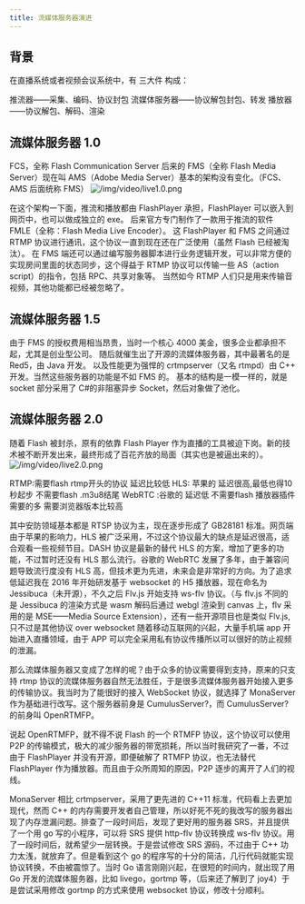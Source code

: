```yaml
---
title: 流媒体服务器演进
---
```



## 背景

在直播系统或者视频会议系统中，有 三大件 构成：

推流器——采集、编码、协议封包
流媒体服务器——协议解包封包、转发
播放器——协议解包、解码、渲染

## 流媒体服务器 1.0
FCS，全称 Flash Communication Server
后来的 FMS（全称 Flash Media Server）现在叫 AMS（Adobe Media Server）基本的架构没有变化。（FCS、AMS 后面统称 FMS）
![/img/video/live1.0.png](/img/video/live1.0.png)

在这个架构一下面，推流和播放都由 FlashPlayer 承担，FlashPlayer 可以嵌入到网页中，也可以做成独立的 exe。
后来官方专门制作了一款用于推流的软件 FMLE（全称：Flash Media Live Encoder）。
这 FlashPlayer 和 FMS 之间通过 RTMP 协议进行通讯，这个协议一直到现在还在广泛使用（虽然 Flash 已经被淘汰）。
在 FMS 端还可以通过编写服务器脚本进行业务逻辑开发，可以非常方便的实现房间里面的状态同步，这个得益于 RTMP 协议可以传输一些 AS（action script）的指令，包括 RPC、共享对象等。
当然如今 RTMP 人们只是用来传输音视频，其他功能都已经被忽略了。

## 流媒体服务器 1.5


由于 FMS 的授权费用相当昂贵，当时一个核心 4000 美金，很多企业都承担不起，尤其是创业型公司。
随后就催生出了开源的流媒体服务器，其中最著名的是 Red5，由 Java 开发。
以及性能更为强悍的 crtmpserver（又名 rtmpd）由 C++ 开发。当然这些服务器的功能是不如 FMS 的。
基本的结构是一模一样的，就是 socket 部分采用了 C#的非阻塞异步 Socket，然后对象做了池化。

## 流媒体服务器 2.0

随着 Flash 被封杀，原有的依靠 Flash Player 作为直播的工具被迫下岗。新的技术被不断开发出来，最终形成了百花齐放的局面（其实也是被逼出来的）。
![/img/video/live2.0.png](/img/video/live2.0.png)

RTMP:需要flash rtmp开头的协议 延迟比较低
HLS: 苹果的 延迟很高,最低也得10秒起步 不需要flash  .m3u8结尾
WebRTC :谷歌的 延迟低 不需要flash  播放器插件需要的多  需要浏览器版本比较高

其中安防领域基本都是 RTSP 协议为主，现在逐步形成了 GB28181 标准。网页端由于苹果的影响力，HLS 被广泛采用，不过这个协议最大的缺点是延迟很高，适合观看一些视频节目。DASH 协议是最新的替代 HLS 的方案，增加了更多的功能，不过暂时还没有 HLS 那么流行。谷歌的 WebRTC 发展了多年，由于兼容问题导致流行度没有 HLS 高，但技术更为先进，未来会是非常好的方向。为了追求低延迟我在 2016 年开始研发基于 websocket 的 H5 播放器，现在命名为 Jessibuca（未开源），不久之后 Flv.js 开始支持 ws-flv 协议。（与 flv.js 不同的是 Jessibuca 的渲染方式是 wasm 解码后通过 webgl 渲染到 canvas 上，flv 采用的是 MSE——Media Source Extension），还有一些开源项目也是类似 Flv.js, 只不过是其他协议 over websocket 随着移动互联网的兴起，大量手机端 app 开始进入直播领域，由于 APP 可以完全采用私有协议传播所以可以很好的防止视频的泄漏。

那么流媒体服务器又变成了怎样的呢？由于众多的协议需要得到支持，原来的只支持 rtmp 协议的流媒体服务器自然无法胜任，于是很多流媒体服务器开始接入更多的传输协议。我当时为了能很好的接入 WebSocket 协议，就选择了 MonaServer 作为基础进行改写。这个服务器前身是 CumulusServer?，而 CumulusServer? 的前身叫 OpenRTMFP。

说起 OpenRTMFP，就不得不说 Flash 的一个 RTMFP 协议，这个协议可以使用 P2P 的传输模式，极大的减少服务器的带宽损耗，所以当时我研究了一番，不过由于 FlashPlayer 并没有开源，即便破解了 RTMFP 协议，也无法替代 FlashPlayer 作为播放器。而且由于众所周知的原因，P2P 逐步的离开了人们的视线。

MonaServer 相比 crtmpserver，采用了更先进的 C++11 标准，代码看上去更加现代，然而 C++ 的内存需要开发者自己管理，所以好死不死的我改写的服务器出现了内存泄漏问题。排查了一段时间后，发现了更好用的服务器 SRS，并且提供了一个用 go 写的小程序，可以将 SRS 提供 http-flv 协议转换成 ws-flv 协议。用了一段时间后，就希望少一层转换。于是尝试修改 SRS 源码，不过由于 C++ 功力太浅，就放弃了。但是看到这个 go 的程序写的十分的简洁，几行代码就能实现协议转换，不由被震惊了。当时 Go 语言刚刚兴起，在很短的时间内，就出现了用 Go 开发的流媒体服务器，比如 livego，gortmp 等，（后来还了解到了 joy4）于是尝试采用修改 gortmp 的方式来使用 websocket 协议，修改十分顺利。